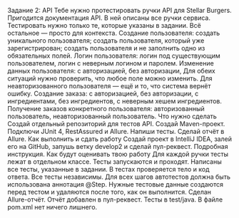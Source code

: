 Задание 2: API
Тебе нужно протестировать ручки API для Stellar Burgers.
Пригодится документация API. В ней описаны все ручки сервиса. Тестировать нужно только те, которые указаны в задании. Всё остальное — просто для контекста.
Создание пользователя:
создать уникального пользователя;
создать пользователя, который уже зарегистрирован;
создать пользователя и не заполнить одно из обязательных полей.
Логин пользователя:
логин под существующим пользователем,
логин с неверным логином и паролем.
Изменение данных пользователя:
с авторизацией,
без авторизации,
Для обеих ситуаций нужно проверить, что любое поле можно изменить. Для неавторизованного пользователя — ещё и то, что система вернёт ошибку.
Создание заказа:
с авторизацией,
без авторизации,
с ингредиентами,
без ингредиентов,
с неверным хешем ингредиентов.
Получение заказов конкретного пользователя:
авторизованный пользователь,
неавторизованный пользователь.
Что нужно сделать
Создай отдельный репозиторий для тестов API.
Создай Maven-проект.
Подключи JUnit 4, RestAssured и Allure.
Напиши тесты.
Сделай отчёт в Allure.
Как выполнить и сдать работу
Создай проект в IntelliJ IDEA, залей его на GitHub, запушь ветку develop2 и сделай пул-реквест. Подробная инструкция.
Как будут оценивать твою работу
Для каждой ручки тесты лежат в отдельном классе.
Тесты запускаются и проходят.
Написаны все тесты, указанные в задании.
В тестах проверяется тело и код ответа.
Все тесты независимы.
Для всех шагов автотестов должна быть использована аннотация @Step.
Нужные тестовые данные создаются перед тестом и удаляются после того, как он выполнится.
Сделан Allure-отчёт. Отчёт добавлен в пул-реквест.
Тесты в test/java.
В файле pom.xml нет ничего лишнего.
